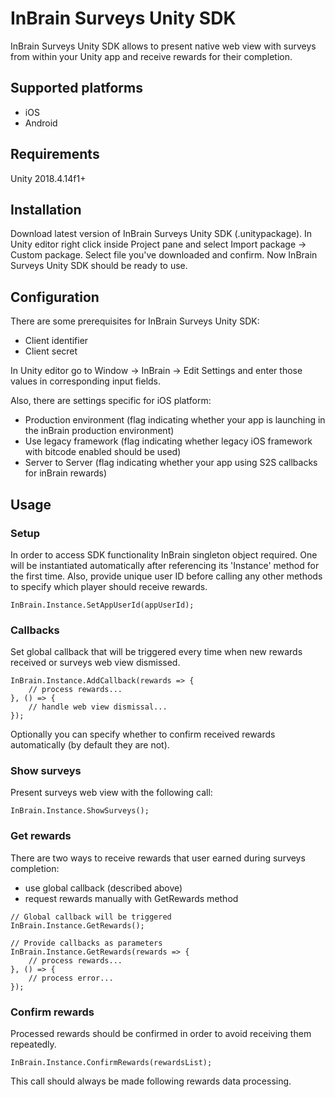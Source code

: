 # InBrain Surveys Unity SDK

InBrain Surveys Unity SDK allows to present native web view with surveys from within your Unity app and receive rewards for their completion.

## Supported platforms

- iOS
- Android

## Requirements

Unity 2018.4.14f1+

## Installation

Download latest version of InBrain Surveys Unity SDK (.unitypackage). In Unity editor right click inside Project pane and select Import package -> Custom package. Select file you've downloaded and confirm. Now InBrain Surveys Unity SDK should be ready to use.

## Configuration

There are some prerequisites for InBrain Surveys Unity SDK:
- Client identifier
- Client secret

In Unity editor go to Window -> InBrain -> Edit Settings and enter those values in corresponding input fields.

Also, there are settings specific for iOS platform:
- Production environment (flag indicating whether your app is launching in the inBrain production environment)
- Use legacy framework (flag indicating whether legacy iOS framework with bitcode enabled should be used)
- Server to Server (flag indicating whether your app using S2S callbacks for inBrain rewards)

## Usage

### Setup

In order to access SDK functionality InBrain singleton object required. One will be instantiated automatically after referencing its 'Instance' method for the first time.
Also, provide unique user ID before calling any other methods to specify which player should receive rewards.

```
InBrain.Instance.SetAppUserId(appUserId);
```

### Callbacks

Set global callback that will be triggered every time when new rewards received or surveys web view dismissed.

```
InBrain.Instance.AddCallback(rewards => {
	// process rewards...
}, () => { 
	// handle web view dismissal... 
});
```

Optionally you can specify whether to confirm received rewards automatically (by default they are not).

### Show surveys

Present surveys web view with the following call:

```
InBrain.Instance.ShowSurveys();
```

### Get rewards

There are two ways to receive rewards that user earned during surveys completion:

- use global callback (described above)
- request rewards manually with GetRewards method

```
// Global callback will be triggered
InBrain.Instance.GetRewards();

// Provide callbacks as parameters
InBrain.Instance.GetRewards(rewards => {
	// process rewards...
}, () => { 
	// process error... 
});

```

### Confirm rewards

Processed rewards should be confirmed in order to avoid receiving them repeatedly.

```
InBrain.Instance.ConfirmRewards(rewardsList);
```

This call should always be made following rewards data processing.
